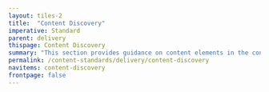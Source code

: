 ```yaml
---
layout: tiles-2
title:  "Content Discovery"
imperative: Standard
parent: delivery
thispage: Content Discovery
summary: "This section provides guidance on content elements in the content phase, such as user needs, format and accessibility."
permalink: /content-standards/delivery/content-discovery
navitems: content-discovery
frontpage: false
---
```

